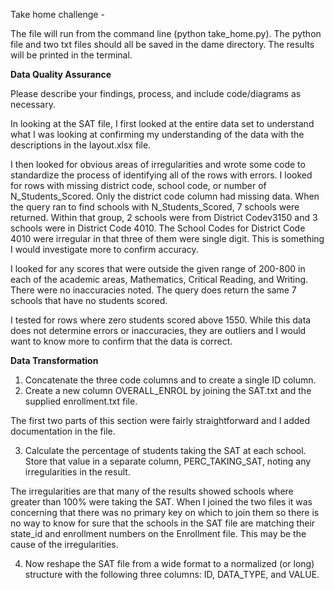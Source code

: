 Take home challenge - 

The file will run from the command line (python take_home.py). The python file and two txt files should all be saved in the dame directory. The results will be printed in the terminal. 


**Data Quality Assurance**

Please describe your findings, process, and include
code/diagrams as necessary.

In looking at the SAT file, I first looked at the entire data set to understand what I was looking at confirming my understanding of the data 
with the descriptions in the layout.xlsx file.

I then looked for obvious areas of irregularities and wrote some code to standardize the process of identifying all of the rows with errors.
I looked for rows with missing district code, school code, or number of N_Students_Scored. Only the district code column had missing data.
When the query ran to find schools with N_Students_Scored, 7 schools were returned. Within that group, 2 schools were from District Codev3150 and 
3 schools were in District Code 4010. The School Codes for District Code 4010 were irregular in that three of them were single digit. This is 
something I would investigate more to confirm accuracy.

I looked for any scores that were outside the given range of 200-800 in each of the academic areas, Mathematics, Critical Reading, and Writing. There were no inaccuracies noted. The query does return the same 7 schools that have no students scored.

I tested for rows where zero students scored above 1550. While this data does not determine errors or inaccuracies, they are outliers 
and I would want to know more to confirm that the data is correct.


**Data Transformation**

1. Concatenate the three code columns and to create a single ID column.
2. Create a new column OVERALL_ENROL by joining the SAT.txt and the supplied
enrollment.txt file.

The first two parts of this section were fairly straightforward and I added documentation in the file.


3. Calculate the percentage of students taking the SAT at each school. Store that value in a separate column, PERC_TAKING_SAT, noting any irregularities in the result.

The irregularities are that many of the results showed schools where greater than 100% were taking the SAT. When I joined the two files it was concerning that there was no primary key on which to join them so there is no way to know for sure that the schools in the SAT file are matching their state_id and enrollment numbers on the Enrollment file.  This may be the cause of the irregularities. 


4. Now reshape the SAT file from a wide format to a normalized (or long) structure with the following three columns: ID, DATA_TYPE, and VALUE.





